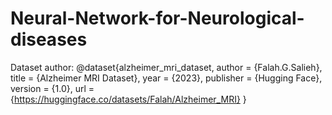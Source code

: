 # Neural-Network-for-Neurological-diseases
Dataset author:
@dataset{alzheimer_mri_dataset,
  author = {Falah.G.Salieh},
  title = {Alzheimer MRI Dataset},
  year = {2023},
  publisher = {Hugging Face},
  version = {1.0},
  url = {https://huggingface.co/datasets/Falah/Alzheimer_MRI}
}

